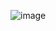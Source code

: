 ![image](https://user-images.githubusercontent.com/17861461/157847624-49aef5cd-306b-429c-9bac-7a65c0dde9ec.png)
